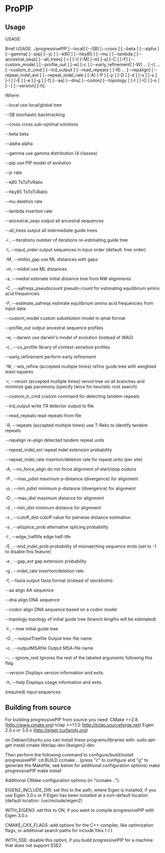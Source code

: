 # ProPIP

## Usage

USAGE:

Brief USAGE: 
   ./progressivePIP  [--local] [--SB] [--cross <num sub-optimal>] [--beta
                     <value>] [--alpha <value>] [--gamma] [--pip] [--jc
                     <rate>] [--k80 <ratio>] [--hky85 <ratio>] [--mu
                     <rate>] [--lambda <rate>] [--ancestral_seqs]
                     [--all_trees] [-i <iterations>] [-I] [-M] [-m] [-a]
                     [-C <count>] [-F] [--custom_model <file>]
                     [--profile_out <file>] [-w] [-c <file>]
                     [--early_refinement] [-W] ...  [-r] ... 
                     [--custom_tr_cmd <command>] [--trd_output <filename>]
                     [--read_repeats <T-Reks format output>] [-R] ... 
                     [--repalign] [--repeat_indel_ext <probability>]
                     [--repeat_indel_rate <rate>] [-A] [-P <distance>] [-p
                     <distance>] [-D <distance>] [-d <distance>] [-x
                     <distance>] [-s <probability>] [-l <distance>] [-E
                     <probability>] [-e <probability>] [-g <rate>] [-f]
                     [--aa] [--dna] [--codon] [--topology <newick file>]
                     [-t <newick file>] [-O <filename>] [-o <filename>]
                     [--] [--version] [-h] <fasta file>


Where: 

   --local
     use local/global tree

   --SB
     stochastic backtracking

   --cross <num sub-optimal>
     cross sub-optimal solutions

   --beta <value>
     beta

   --alpha <value>
     alpha

   --gamma
     use gamma distribution (4 classes)

   --pip
     use PIP model of evolution

   --jc <rate>
     rate

   --k80 <ratio>
     TsToTvRatio

   --hky85 <ratio>
     TsToTvRatio

   --mu <rate>
     deletion rate

   --lambda <rate>
     insertion rate

   --ancestral_seqs
     output all ancestral sequences

   --all_trees
     output all intermediate guide trees

   -i <iterations>,  --iterations <iterations>
     number of iterations re-estimating guide tree

   -I,  --input_order
     output sequences in input order (default: tree order)

   -M,  --mldist_gap
     use ML distances with gaps

   -m,  --mldist
     use ML distances

   -a,  --nwdist
     estimate initial distance tree from NW alignments

   -C <count>,  --aafreqs_pseudocount <count>
     pseudo-count for estimating equilibrium amino acid frequencies

   -F,  --estimate_aafreqs
     estimate equilibrium amino acid frequencies from input data

   --custom_model <file>
     custom substitution model in qmat format

   --profile_out <file>
     output ancestral sequence profiles

   -w,  --darwin
     use darwin's model of evolution (instead of WAG)

   -c <file>,  --cs_profile <file>
     library of context-sensitive profiles

   --early_refinement
     perform early refinement

   -W,  --wls_refine  (accepted multiple times)
     refine guide tree with weighted least-squares

   -r,  --reroot  (accepted multiple times)
     reroot tree on all branches and minimize gap parsimony (specify twice
     for heuristic root search)

   --custom_tr_cmd <command>
     custom command for detecting tandem-repeats

   --trd_output <filename>
     write TR detector output to file

   --read_repeats <T-Reks format output>
     read repeats from file

   -R,  --repeats  (accepted multiple times)
     use T-Reks to identify tandem repeats

   --repalign
     re-align detected tandem repeat units

   --repeat_indel_ext <probability>
     repeat indel extension probability

   --repeat_indel_rate <rate>
     insertion/deletion rate for repeat units (per site)

   -A,  --no_force_align
     do not force alignment of start/stop codons

   -P <distance>,  --max_pdist <distance>
     maximum p-distance (divergence) for alignment

   -p <distance>,  --min_pdist <distance>
     minimum p-distance (divergence) for alignment

   -D <distance>,  --max_dist <distance>
     maximum distance for alignment

   -d <distance>,  --min_dist <distance>
     minimum distance for alignment

   -x <distance>,  --cutoff_dist <distance>
     cutoff value for pairwise distance estimation

   -s <probability>,  --altsplice_prob <probability>
     alternative splicing probability

   -l <distance>,  --edge_halflife <distance>
     edge half-life

   -E <probability>,  --end_indel_prob <probability>
     probability of mismatching sequence ends (set to -1 to disable this
     feature)

   -e <probability>,  --gap_ext <probability>
     gap extension probability

   -g <rate>,  --indel_rate <rate>
     insertion/deletion rate

   -f,  --fasta
     output fasta format (instead of stockholm)

   --aa
     align AA sequence

   --dna
     align DNA sequence

   --codon
     align DNA sequence based on a codon model

   --topology <newick file>
     topology of initial guide tree (branch lengths will be estimated)

   -t <newick file>,  --tree <newick file>
     initial guide tree

   -O <filename>,  --outputTreefile <filename>
     Output tree-file name

   -o <filename>,  --outputMSAfile <filename>
     Output MSA-file name

   --,  --ignore_rest
     Ignores the rest of the labeled arguments following this flag.

   --version
     Displays version information and exits.

   -h,  --help
     Displays usage information and exits.

   <fasta file>
     (required)  input sequences



## Building from source

For building progressivePIP from source you need:
CMake   >=2.8           (http://www.cmake.org)
tclap   >=1.1.0         (http://tclap.sourceforge.net)
Eigen   2.0.x or 3.0.x  (http://eigen.tuxfamily.org)

on Debian/Ubuntu you can install these programs/libraries with:
sudo apt-get install cmake libtclap-dev libeigen2-dev


Then perform the following command to configure/build/install progressivePIP:
cd BUILD
ccmake .. (press "c" to configure and "g" to generate the Makefile, see below
           for additional configuration options)
make progressivePIP
make install


Additional CMake configuration options (in "ccmake .."):

EIGEN2_INCLUDE_DIR: set this to the path, where Eigen is installed, if you use
                    Eigen 3.0.x or if Eigen has been installed at a non-default
                    location (default location: /usr/include/eigen2)

WITH_EIGEN3:        set this to ON, if you want to compile progressivePIP with
                    Eigen 3.0.x

CMAKE_CXX_FLAGS:    add options for the C++ compiler, like optimization flags,
                    or additional search paths for include files (-I <path>)

WITH_SSE:           disable this option, if you build progressivePIP for a machine
                    that does not support SSE2



 
